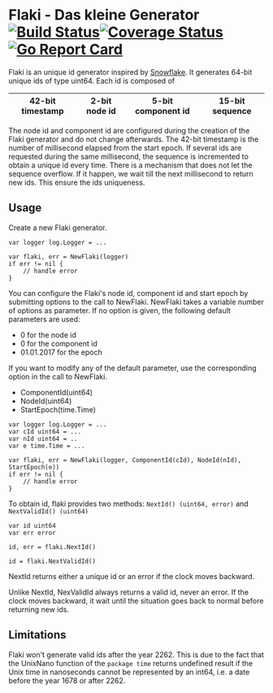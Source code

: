 # Flaki - Das kleine Generator [![Build Status](https://travis-ci.org/cloudtrust/flaki.svg?branch=master)](https://travis-ci.org/cloudtrust/flaki)[![Coverage Status](https://coveralls.io/repos/github/JohanDroz/flaki/badge.svg?branch=master)](https://coveralls.io/github/JohanDroz/flaki?branch=master)[![Go Report Card](https://goreportcard.com/badge/github.com/JohanDroz/flaki)](https://goreportcard.com/report/github.com/JohanDroz/flaki)

Flaki is an unique id generator inspired by [Snowflake](https://github.com/twitter/snowflake).
It generates 64-bit unique ids of type uint64. Each id is composed of

| 42-bit timestamp | 2-bit node id | 5-bit component id | 15-bit sequence |
---------- | ---------- | ---------- | ---------- |

The node id and component id are configured during the creation of the Flaki generator and do
not change afterwards.
The 42-bit timestamp is the number of millisecond elapsed from the start epoch.
If several ids are requested during the same millisecond, the sequence is incremented to obtain
a unique id every time.
There is a mechanism that does not let the sequence overflow.
If it happen, we wait till the next millisecond to return new ids. This ensure the ids uniqueness.

## Usage

Create a new Flaki generator.

```golang
var logger log.Logger = ...

var flaki, err = NewFlaki(logger)
if err != nil {
    // handle error
}
```

You can configure the Flaki's node id, component id and start epoch by submitting options to the call to NewFlaki.
NewFlaki takes a variable number of options as parameter.
If no option is given, the following default parameters are used:
* 0 for the node id
* 0 for the component id
* 01.01.2017 for the epoch

If you want to modify any of the default parameter, use the corresponding option in the call to NewFlaki.

* ComponentId(uint64)
* NodeId(uint64)
* StartEpoch(time.Time)

```golang
var logger log.Logger = ...
var cId uint64 = ...
var nId uint64 = ..
var e time.Time = ...

var flaki, err = NewFlaki(logger, ComponentId(cId), NodeId(nId), StartEpoch(e))
if err != nil {
    // handle error
}
```

To obtain id, flaki provides two methods: ```NextId() (uint64, error)``` and ```NextValidId() (uint64)``` 

```golang
var id uint64
var err error

id, err = flaki.NextId()

id = flaki.NextValidId()
```

NextId returns either a unique id or an error if the clock moves backward.

Unlike NextId, NexValidId always returns a valid id, never an error.
If the clock moves backward, it wait until the situation goes back to normal before returning new ids.

## Limitations

Flaki won't generate valid ids after the year 2262.
This is due to the fact that the UnixNano function of the ```package time```
returns undefined result if the Unix time in nanoseconds cannot be represented by an int64, i.e. 
a date before the year 1678 or after 2262.

